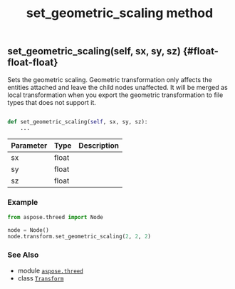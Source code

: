 ﻿---
title: set_geometric_scaling method
second_title: Aspose.3D for Python via .NET API References
description: 
type: docs
weight: 70
url: /python-net/aspose.threed/transform/set_geometric_scaling/
is_root: false
---

## set_geometric_scaling(self, sx, sy, sz) {#float-float-float}

Sets the geometric scaling. 
Geometric transformation only affects the entities attached and leave the child nodes unaffected.
It will be merged as local transformation when you export the geometric transformation to file types that does not support it.



```python

def set_geometric_scaling(self, sx, sy, sz):
    ...
```


| Parameter | Type | Description |
| :- | :- | :- |
| sx | float |  |
| sy | float |  |
| sz | float |  |

### Example 


```python
from aspose.threed import Node

node = Node()
node.transform.set_geometric_scaling(2, 2, 2)

```



### See Also
* module [`aspose.threed`](../../)
* class [`Transform`](/3d/python-net/aspose.threed/transform)
